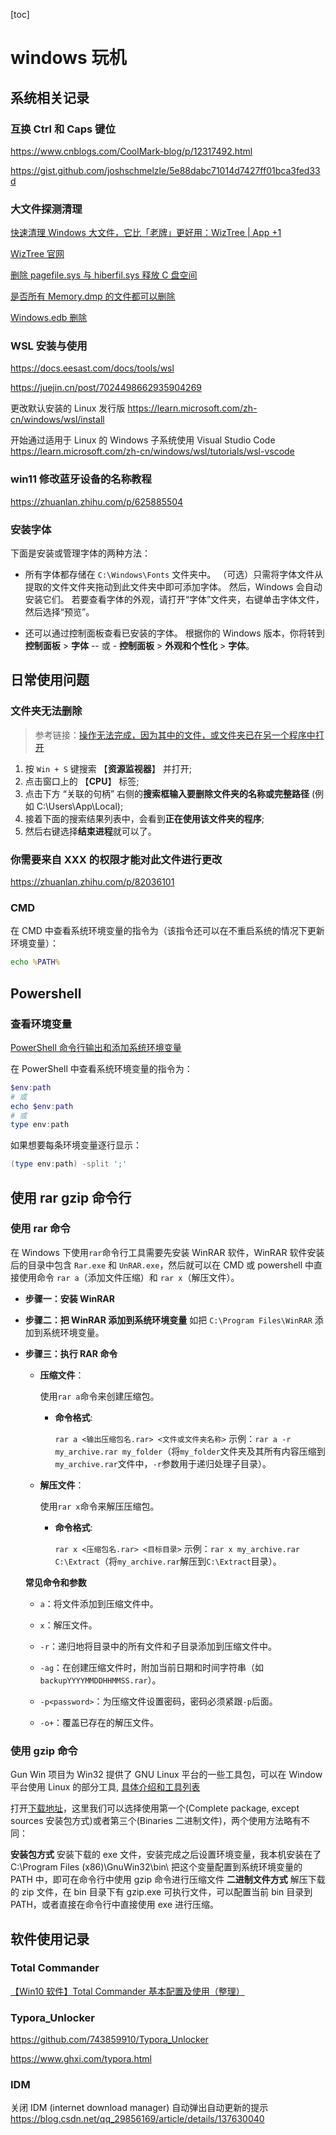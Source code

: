 [toc]

# windows 玩机

## 系统相关记录

### 互换 Ctrl 和 Caps 键位

<https://www.cnblogs.com/CoolMark-blog/p/12317492.html>

<https://gist.github.com/joshschmelzle/5e88dabc71014d7427ff01bca3fed33d>

### 大文件探测清理

[快速清理 Windows 大文件，它比「老牌」更好用：WizTree | App +1](https://sspai.com/post/64363)

[WizTree 官网](https://diskanalyzer.com/download)

[删除 pagefile.sys 与 hiberfil.sys 释放 C 盘空间](https://pc.poppur.com/notebook/6661.html)

[是否所有 Memory.dmp 的文件都可以删除](https://answers.microsoft.com/zh-hans/windows/forum/all/%E6%98%AF%E5%90%A6%E6%89%80%E6%9C%89memorydmp/c1a1878f-ec69-4035-9233-311b71d699cc)

[Windows.edb 删除](https://zhuanlan.zhihu.com/p/507590692)

### WSL 安装与使用

<https://docs.eesast.com/docs/tools/wsl>

<https://juejin.cn/post/7024498662935904269>

更改默认安装的 Linux 发行版
<https://learn.microsoft.com/zh-cn/windows/wsl/install>

开始通过适用于 Linux 的 Windows 子系统使用 Visual Studio Code
<https://learn.microsoft.com/zh-cn/windows/wsl/tutorials/wsl-vscode>

### win11 修改蓝牙设备的名称教程

<https://zhuanlan.zhihu.com/p/625885504>

### 安装字体

下面是安装或管理字体的两种方法：

- 所有字体都存储在 `C:\Windows\Fonts` 文件夹中。 （可选）只需将字体文件从提取的文件文件夹拖动到此文件夹中即可添加字体。 然后，Windows 会自动安装它们。 若要查看字体的外观，请打开“字体”文件夹，右键单击字体文件，然后选择“预览”。

- 还可以通过控制面板查看已安装的字体。 根据你的 Windows 版本，你将转到**控制面板** > **字体** -- 或 - **控制面板** > **外观和个性化** > **字体**。

## 日常使用问题

### 文件夹无法删除

> 参考链接：[操作无法完成，因为其中的文件，或文件夹已在另一个程序中打开](https://answers.microsoft.com/zh-hans/windows/forum/all/%E6%93%8D%E4%BD%9C%E6%97%A0%E6%B3%95%E5%AE%8C/0ebfe72e-274a-4dca-ac59-e1aeb7f97440)

1. 按 `Win + S` 键搜索 【**资源监视器**】 并打开;
2. 点击窗口上的 【**CPU**】 标签;
3. 点击下方 “关联的句柄” 右侧的**搜索框输入要删除文件夹的名称或完整路径** (例如 C:\Users\App\Local);
4. 接着下面的搜索结果列表中，会看到**正在使用该文件夹的程序**;
5. 然后右键选择**结束进程**就可以了。

### 你需要来自 XXX 的权限才能对此文件进行更改

<https://zhuanlan.zhihu.com/p/82036101>

### CMD

在 CMD 中查看系统环境变量的指令为（该指令还可以在不重启系统的情况下更新环境变量）：

```cmd
echo %PATH%
```

## Powershell

### 查看环境变量

[PowerShell 命令行输出和添加系统环境变量](https://juejin.cn/post/7159196080842735652)

在 PowerShell 中查看系统环境变量的指令为：

```powershell
$env:path
# 或
echo $env:path
# 或
type env:path
```

如果想要每条环境变量逐行显示：

```powershell
(type env:path) -split ';'
```

## 使用 rar gzip 命令行

### 使用 rar 命令

在 Windows 下使用`rar`命令行工具需要先安装 WinRAR 软件，WinRAR 软件安装后的目录中包含 `Rar.exe` 和 `UnRAR.exe`，然后就可以在 CMD 或 powershell 中直接使用命令 `rar a`（添加文件压缩）和 `rar x`（解压文件）。

- **步骤一：安装 WinRAR**
- **步骤二：把 WinRAR 添加到系统环境变量**
  如把 `C:\Program Files\WinRAR` 添加到系统环境变量。
- **步骤三：执行 RAR 命令**

  - **压缩文件**：

    使用`rar a`命令来创建压缩包。

    - **命令格式**:

      `rar a <输出压缩包名.rar> <文件或文件夹名称>`
      示例：`rar a -r my_archive.rar my_folder`（将`my_folder`文件夹及其所有内容压缩到`my_archive.rar`文件中，`-r`参数用于递归处理子目录）。

  - **解压文件**：

    使用`rar x`命令来解压压缩包。

    - **命令格式**:

      `rar x <压缩包名.rar> <目标目录>`
      示例：`rar x my_archive.rar C:\Extract`（将`my_archive.rar`解压到`C:\Extract`目录）。

  **常见命令和参数**

  - `a`：将文件添加到压缩文件中。

  - `x`：解压文件。

  - `-r`：递归地将目录中的所有文件和子目录添加到压缩文件中。

  - `-ag`：在创建压缩文件时，附加当前日期和时间字符串（如`backupYYYYMMDDHHMMSS.rar`）。

  - `-p<password>`：为压缩文件设置密码，密码必须紧跟`-p`后面。

  - `-o+`：覆盖已存在的解压文件。

### 使用 gzip 命令

Gun Win 项目为 Win32 提供了 GNU Linux 平台的一些工具包，可以在 Window 平台使用 Linux 的部分工具, [具体介绍和工具列表](http://gnuwin32.sourceforge.net/summary.html)

打开[下载地址](https://gnuwin32.sourceforge.net/packages/gzip.htm)，这里我们可以选择使用第一个(Complete package, except sources 安装包方式)或者第三个(Binaries 二进制文件)，两个使用方法略有不同：

**安装包方式**
安装下载的 exe 文件，安装完成之后设置环境变量，我本机安装在了 C:\Program Files (x86)\GnuWin32\bin\ 把这个变量配置到系统环境变量的 PATH 中，即可在命令行中使用 gzip 命令进行压缩文件
**二进制文件方式**
解压下载的 zip 文件，在 bin 目录下有 gzip.exe 可执行文件，可以配置当前 bin 目录到 PATH，或者直接在命令行中直接使用 exe 进行压缩。

## 软件使用记录

### Total Commander

[【Win10 软件】Total Commander 基本配置及使用（整理）](https://www.cnblogs.com/sjsea/p/13213210.html)

### Typora_Unlocker

<https://github.com/743859910/Typora_Unlocker>

<https://www.ghxi.com/typora.html>

### IDM

关闭 IDM (internet download manager) 自动弹出自动更新的提示
<https://blog.csdn.net/qq_29856169/article/details/137630040>

